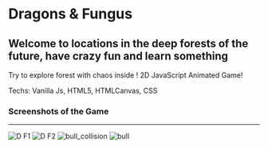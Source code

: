 # Dragons & Fungus
## Welcome to locations in the deep forests of the future, have crazy fun and learn something 

Try to explore forest with chaos inside ! 2D JavaScript Animated Game!

Techs: Vanilla Js, HTML5, HTMLCanvas, CSS

<h3>Screenshots of the Game</h3>
<hr>

![D F1](https://user-images.githubusercontent.com/58791451/227044460-43a03510-7f70-48db-b71d-14ae1a148331.png)
![D F2](https://user-images.githubusercontent.com/58791451/227044536-00aee18b-6623-4454-b971-33a6fb5270dc.png)
![bull_collision](https://user-images.githubusercontent.com/58791451/227311501-4a9ee99e-0de1-46de-a4ea-ae09b38455df.png)
![bull](https://user-images.githubusercontent.com/58791451/227311515-b207fbb5-2aa6-44e1-a6df-46483b2530d3.png)

